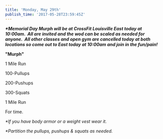 ```yaml
---
title: 'Monday, May 29th'
publish_time: '2017-05-28T23:59:45Z'
---
```


***\*Memorial Day Murph will be at CrossFit Louisville East today at
10:00am.  All are invited and the wod can be scaled as needed for
anyone.  All other classes and open gym are cancelled today at both
locations so come out to East today at 10:00am and join in the
fun/pain!***

**"Murph"**

1 Mile Run

100-Pullups

200-Pushups

300-Squats

1 Mile Run

For time.

*\*If you have body armor or a weight vest wear it.*

*\*Partition the pullups, pushups & squats as needed.*
